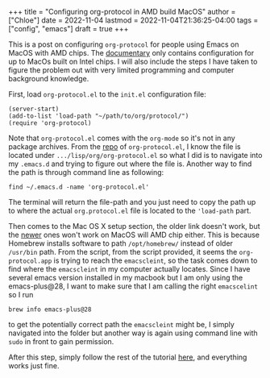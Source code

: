 +++
title = "Configuring org-protocol in AMD build MacOS"
author = ["Chloe"]
date = 2022-11-04
lastmod = 2022-11-04T21:36:25-04:00
tags = ["config", "emacs"]
draft = true
+++

This is a post on configuring `org-protocol` for people using Emacs on
MacOS with AMD chips. The [documentary](https://orgmode.org/worg/org-contrib/org-protocol.html#org2f758f1) only contains configuration for
up to MacOs built on Intel chips. I will also include the steps I have
taken to figure the problem out with very limited programming and
computer background knowledge.

First, load `org-protocol.el` to the `init.el` configuration file:

```emacs-lisp
(server-start)
(add-to-list 'load-path "~/path/to/org/protocol/")
(require 'org-protocol)
```

Note that `org-protocol.el` comes with the `org-mode` so it's not in any
package archives. From the [repo](https://github.com/emacs-mirror/emacs/blob/master/lisp/org/org-protocol.el) of `org-protocol.el`, I know the file is
located under `.../lisp/org/org-protocol.el` so what I did is to
navigate into my `.emacs.d` and trying to figure out where the file
is. Another way to find the path is through command line  as following:

```shell
find ~/.emacs.d -name 'org-protocol.el'
```

The terminal will return the file-path and you just need to copy the
path up to where the actual `org.protocol.el` file is located to the
`'load-path` part.

Then comes to the Mac OS X setup section, the older link doesn't work,
but the [newer](https://github.com/xuchunyang/setup-org-protocol-on-mac) ones won't work on MacOS will AMD chip either. This is
because Homebrew installs software to path `/opt/homebrew/` instead of
older `/usr/bin` path. From the script, from the script provided, it
seems the `org-protocol.app` is trying to reach the `emacscleint`, so the
task comes down to find where the `emacscleint` in my computer actually
locates. Since I have several emacs version installed in my macbook
but I am only using the emacs-plus@28, I want to make sure that I am
calling the right `emacscelint` so I run

```shell
brew info emacs-plus@28
```

to get the potentially correct path the `emacscleint` might be, I simply
navigated into the folder but another way is again using command line
with `sudo` in front to gain permission.

After this step, simply follow the rest of the tutorial [here](https://github.com/xuchunyang/setup-org-protocol-on-mac), and
everything works just fine.
